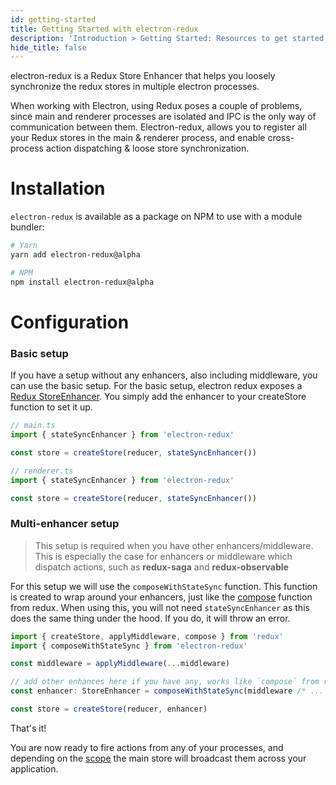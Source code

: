 ```yaml
---
id: getting-started
title: Getting Started with electron-redux
description: 'Introduction > Getting Started: Resources to get started with electron-redux'
hide_title: false
---
```


electron-redux is a Redux Store Enhancer that helps you loosely synchronize the redux stores in multiple electron processes.

When working with Electron, using Redux poses a couple of problems, since main and renderer processes are isolated and IPC is the only way of communication between them. Electron-redux, allows you to register all your Redux stores in the main & renderer process, and enable cross-process action dispatching & loose store synchronization.

# Installation

`electron-redux` is available as a package on NPM to use with a module bundler:

```sh
# Yarn
yarn add electron-redux@alpha

# NPM
npm install electron-redux@alpha
```

# Configuration

### Basic setup

If you have a setup without any enhancers, also including middleware, you can use the basic setup. For the basic setup, electron redux exposes a [Redux StoreEnhancer](https://redux.js.org/understanding/thinking-in-redux/glossary#store-enhancer). You simply add the enhancer to your createStore function to set it up.

```ts
// main.ts
import { stateSyncEnhancer } from 'electron-redux'

const store = createStore(reducer, stateSyncEnhancer())
```

```ts
// renderer.ts
import { stateSyncEnhancer } from 'electron-redux'

const store = createStore(reducer, stateSyncEnhancer())
```

### Multi-enhancer setup

> This setup is required when you have other enhancers/middleware. This is especially the case for enhancers or middleware which dispatch actions, such as **redux-saga** and **redux-observable**

For this setup we will use the `composeWithStateSync` function. This function is created to wrap around your enhancers, just like the [compose](https://redux.js.org/api/compose) function from redux. When using this, you will not need `stateSyncEnhancer` as this does the same thing under the hood. If you do, it will throw an error.

```ts
import { createStore, applyMiddleware, compose } from 'redux'
import { composeWithStateSync } from 'electron-redux'

const middleware = applyMiddleware(...middleware)

// add other enhances here if you have any, works like `compose` from redux
const enhancer: StoreEnhancer = composeWithStateSync(middleware /* ... other enhancers ... */)

const store = createStore(reducer, enhancer)
```

That's it!

You are now ready to fire actions from any of your processes, and depending on the [scope](/introduction/core-concepts#Scoped-actions) the main store will broadcast them across your application.
